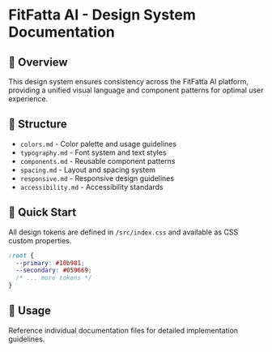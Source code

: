 
# FitFatta AI - Design System Documentation

## 🎨 Overview
This design system ensures consistency across the FitFatta AI platform, providing a unified visual language and component patterns for optimal user experience.

## 📁 Structure
- `colors.md` - Color palette and usage guidelines
- `typography.md` - Font system and text styles
- `components.md` - Reusable component patterns
- `spacing.md` - Layout and spacing system
- `responsive.md` - Responsive design guidelines
- `accessibility.md` - Accessibility standards

## 🚀 Quick Start
All design tokens are defined in `/src/index.css` and available as CSS custom properties.

```css
:root {
  --primary: #10b981;
  --secondary: #059669;
  /* ... more tokens */
}
```

## 📖 Usage
Reference individual documentation files for detailed implementation guidelines.
